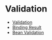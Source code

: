 # Validation

* [Validation](Validation/Validation.md)
* [Binding Result](Binding-Result/Binding-Result.md)
* [Bean Validation](Bean-Validation/Bean-Validation.md)


